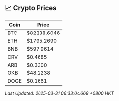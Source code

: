 ## 📈 Crypto Prices

| Coin | Price |
| ---- | ----- |
| BTC | $82238.6046 |
| ETH | $1795.2690 |
| BNB | $597.9614 |
| CRV | $0.4685 |
| ARB | $0.3300 |
| OKB | $48.2238 |
| DOGE | $0.1661 |

_Last Updated: 2025-03-31 06:33:04.669 +0800 HKT_